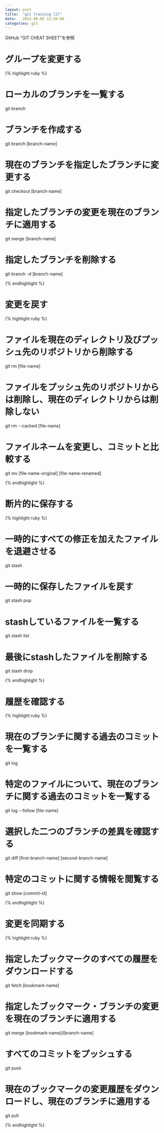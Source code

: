```yaml
---
layout: post
title:  "git training (2)"
date:   2015-06-05 12:30:00
categories: git
---
```


GitHub "GIT CHEAT SHEET"を参照

# グループを変更する

{% highlight ruby %}
# ローカルのブランチを一覧する
git branch

# ブランチを作成する
git branch [branch-name]

# 現在のブランチを指定したブランチに変更する
git checkout [branch-name]

# 指定したブランチの変更を現在のブランチに適用する
git merge [branch-name]

# 指定したブランチを削除する
git branch -d [branch-name]

{% endhighlight %}

# 変更を戻す

{% highlight ruby %}
# ファイルを現在のディレクトリ及びプッシュ先のリポジトリから削除する
git rm [file-name]

# ファイルをプッシュ先のリポジトリからは削除し、現在のディレクトリからは削除しない
git rm --cached [file-name]

# ファイルネームを変更し、コミットと比較する
git mv [file-name-original] [file-name-renamed]

{% endhighlight %}

# 断片的に保存する

{% highlight ruby %}

# 一時的にすべての修正を加えたファイルを退避させる
git stash

# 一時的に保存したファイルを戻す
git stash pop

# stashしているファイルを一覧する
git stash list

# 最後にstashしたファイルを削除する
git stash drop

{% endhighlight %}

# 履歴を確認する

{% highlight ruby %}

# 現在のブランチに関する過去のコミットを一覧する
git log

# 特定のファイルについて、現在のブランチに関する過去のコミットを一覧する
git log --follow [file-name]

# 選択した二つのブランチの差異を確認する
git diff [first-branch-name] [second-branch-name]

# 特定のコミットに関する情報を閲覧する
git show [commit-id]

{% endhighlight %}

# 変更を同期する

{% highlight ruby %}

# 指定したブックマークのすべての履歴をダウンロードする
git fetch [bookmark-name]

# 指定したブックマーク・ブランチの変更を現在のブランチに適用する
git merge [bookmark-name]/[branch-name]

# すべてのコミットをプッシュする
git push

# 現在のブックマークの変更履歴をダウンロードし、現在のブランチに適用する
git pull

{% endhighlight %}

